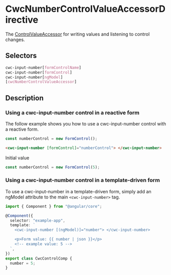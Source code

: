# CwcNumberControlValueAccessorDirective

The [ControlValueAccessor](https://angular.io/api/forms/ControlValueAccessor) for writing values and listening to control changes.

## Selectors

```css
cwc-input-number[formControlName]
cwc-input-number[formControl]
cwc-input-number[ngModel]
[cwcNumberControlValueAccessor]
```

## Description

### Using a cwc-input-number control in a reactive form

The follow example shows you how to use a cwc-input-number control with a reactive form.

```typescript
const numberControl = new FormControl();
```

```html
<cwc-input-number [formControl]="numberControl"> </cwc-input-number>
```

Initial value

```typescript
const numberControl = new FormControl(5);
```

### Using a cwc-input-number control in a template-driven form

To use a cwc-input-number in a template-driven form, simply add an ngModel attribute to the main `<cwc-input-number>` tag.

```typescript
import { Component } from "@angular/core";

@Component({
  selector: "example-app",
  template: `
    <cwc-input-number [(ngModel)]="number"> </cwc-input-number>

    <p>Form value: {{ number | json }}</p>
    <!-- example value: 5 -->
  `,
})
export class CwcControlComp {
  number = 5;
}
```
